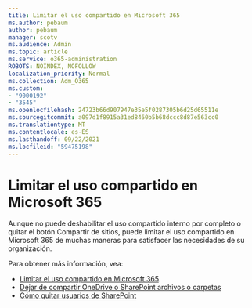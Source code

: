 ```yaml
---
title: Limitar el uso compartido en Microsoft 365
ms.author: pebaum
author: pebaum
manager: scotv
ms.audience: Admin
ms.topic: article
ms.service: o365-administration
ROBOTS: NOINDEX, NOFOLLOW
localization_priority: Normal
ms.collection: Adm_O365
ms.custom:
- "9000192"
- "3545"
ms.openlocfilehash: 24723b66d907947e35e5f0287305b6d25d65511e
ms.sourcegitcommit: a097d1f8915a31ed8460b5b68dccc8d87e563cc0
ms.translationtype: MT
ms.contentlocale: es-ES
ms.lasthandoff: 09/22/2021
ms.locfileid: "59475198"
---
```

# <a name="limit-sharing-in-microsoft-365"></a>Limitar el uso compartido en Microsoft 365

Aunque no puede deshabilitar el uso compartido interno por completo o quitar el botón Compartir de sitios, puede limitar el uso compartido en Microsoft 365 de muchas maneras para satisfacer las necesidades de su organización. 

Para obtener más información, vea:

- [Limitar el uso compartido en Microsoft 365](https://docs.microsoft.com/Office365/Enterprise/microsoft-365-limit-sharing).
- [Dejar de compartir OneDrive o SharePoint archivos o carpetas](https://support.office.com/article/stop-sharing-onedrive-or-sharepoint-files-or-folders-or-change-permissions-0a36470f-d7fe-40a0-bd74-0ac6c1e13323)
- [Cómo quitar usuarios de SharePoint](https://docs.microsoft.com/sharepoint/remove-users)